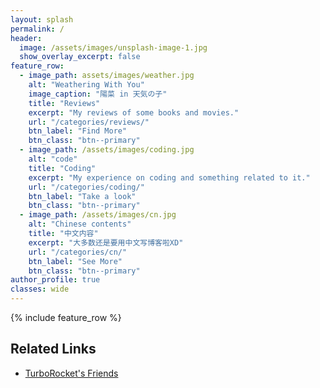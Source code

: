 ```yaml
---
layout: splash
permalink: /
header:
  image: /assets/images/unsplash-image-1.jpg
  show_overlay_excerpt: false
feature_row:
  - image_path: assets/images/weather.jpg
    alt: "Weathering With You"
    image_caption: "陽菜 in 天気の子"
    title: "Reviews"
    excerpt: "My reviews of some books and movies."
    url: "/categories/reviews/"
    btn_label: "Find More"
    btn_class: "btn--primary"
  - image_path: /assets/images/coding.jpg
    alt: "code"
    title: "Coding"
    excerpt: "My experience on coding and something related to it."
    url: "/categories/coding/"
    btn_label: "Take a look"
    btn_class: "btn--primary"
  - image_path: /assets/images/cn.jpg
    alt: "Chinese contents"
    title: "中文内容"
    excerpt: "大多数还是要用中文写博客啦XD"
    url: "/categories/cn/"
    btn_label: "See More"
    btn_class: "btn--primary"
author_profile: true
classes: wide
---
```


{% include feature_row %}

## Related Links

* [TurboRocket's Friends](https://bc-li.github.io/friends/)